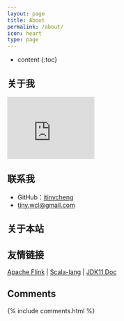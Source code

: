 ```yaml
---
layout: page
title: About
permalink: /about/
icon: heart
type: page
---
```


* content
{:toc}

## 关于我

<iframe src="http://githubbadge.appspot.com/itinycheng?s=1" style="border: 0;height: 142px;width: 200px;overflow: hidden;" frameBorder="0"></iframe>

## 联系我

* GitHub：[itinycheng](https://github.com/itinytheng)
* tiny.wcl@gmail.com

## 关于本站


## 友情链接

[Apache Flink](https://flink.apache.org/) \| [Scala-lang](https://www.scala-lang.org/) \|
[JDK11 Doc](https://docs.oracle.com/en/java/javase/11/docs/api/index.html)

## Comments

{% include comments.html %}
